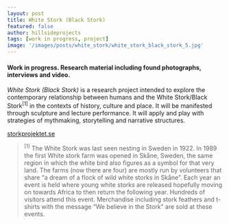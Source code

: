 ```yaml
---
layout: post
title: White Stork (Black Stork)
featured: false
author: hillsideprojects
tags: [work in progress, project]
image: '/images/posts/white_stork/white_stork_black_stork_5.jpg'
---
```


#### Work in progress. Research material including found photographs, interviews and video.

_White Stork (Black Stork)_ is a research project intended to explore the contemporary relationship between humans and the White Stork/Black Stork<sup>[1]</sup> in the contexts of history, culture and place. It will be manifested through sculpture and lecture performance. It will apply and play with strategies of mythmaking, storytelling and narrative structures.

[storkprojektet.se](http://www.storkprojektet.se/)

> <sup>[1]</sup> The White Stork was last seen nesting in Sweden in 1922. In 1989 the first White stork farm was opened in Skåne, Sweden, the same region in which the white bird also figures as a symbol for that very land. The farms (now there are four) are mostly run by volunteers that share “a dream of a flock of wild white storks in Skåne”. Each year an event is held where young white storks are released hopefully moving on towards Africa to then return the following year. Hundreds of visitors attend this event. Merchandise including stork feathers and t-shirts with the message “We believe in the Stork” are sold at these events.
